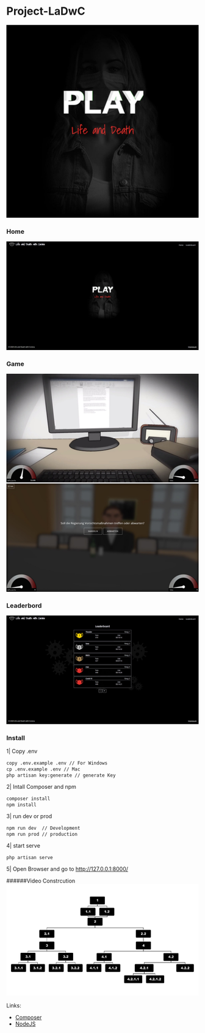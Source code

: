 # Project-LaDwC
![cover](public\images\projectimg\cover.jpg)
### Home
![home](public\images\projectimg\home.jpg)
### Game
![ingame](public\images\projectimg\ingame.jpg)
![options](public\images\projectimg\options.jpg)
### Leaderbord
![leaderboard](public\images\projectimg\leaderboard.jpg)

### Install

1| Copy .env
    
    
    copy .env.example .env // For Windows
    cp .env.example .env // Mac
    php artisan key:generate // generate Key


2| Intall Composer and npm


    composer install 
    npm install


3| run dev or prod

    npm run dev  // Development
    npm run prod // production

4| start serve
    
    php artisan serve
    
5| Open Browser and go to
   http://127.0.0.1:8000/


######Video Constrcution
![Video](video_constructuon.png)


Links:
- [Composer](https://getcomposer.org/)
- [NodeJS](https://nodejs.org/en/)
